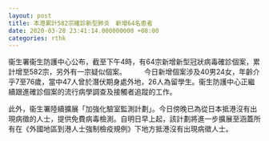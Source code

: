 ```yaml
---
layout: post
title: 本港累計582宗確診新型肺炎　新增64名患者
date: 2020-03-28 23:41:14.000000000 +08:00
categories: rthk
---
```


衞生署衞生防護中心公布，截至下午4時，有64宗新增新型冠狀病毒確診個案，累計增至582宗，另外有一宗疑似個案。
　　 
今日新增個案涉及40男24女，年齡介乎7至76歲，當中47人曾於潛伏期身處外地，26人為留學生。衞生防護中心正繼續跟進確診個案的流行病學調查及接觸者追蹤的工作。　　

此外，衞生署陸續擴展「加強化驗室監測計劃」。今日傍晚已為從日本抵港沒有出現病徵的人士，提供免費病毒檢測。自明日早上起，該計劃將進一步擴展至涵蓋所有在《外國地區到港人士強制檢疫規例》下地方抵港沒有出現病徵人士。
